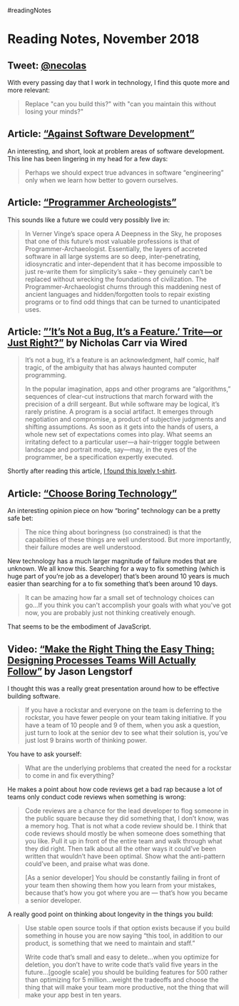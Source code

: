 #readingNotes

# Reading Notes, November 2018

## Tweet: [@necolas](https://twitter.com/necolas/status/360170108028600320)

With every passing day that I work in technology, I find this quote more and more relevant:

> Replace "can you build this?" with "can you maintain this without losing your minds?"

## Article: [“Against Software Development”](http://www.rntz.net/post/against-software-development.html)

An interesting, and short, look at problem areas of software development. This line has been lingering in my head for a few days:

> Perhaps we should expect true advances in software “engineering” only when we learn how better to govern ourselves.

## Article: [“Programmer Archeologists”](http://lambda-the-ultimate.org/node/4424)

This sounds like a future we could very possibly live in:

> In Verner Vinge’s space opera A Deepness in the Sky, he proposes that one of this future’s most valuable professions is that of Programmer-Archaeologist. Essentially, the layers of accreted software in all large systems are so deep, inter-penetrating, idiosyncratic and inter-dependent that it has become impossible to just re-write them for simplicity’s sake – they genuinely can’t be replaced without wrecking the foundations of civilization. The Programmer-Archaeologist churns through this maddening nest of ancient languages and hidden/forgotten tools to repair existing programs or to find odd things that can be turned to unanticipated uses.

## Article: [”’It’s Not a Bug, It’s a Feature.’ Trite—or Just Right?”](https://www.wired.com/story/its-not-a-bug-its-a-feature/) by Nicholas Carr via Wired

> It’s not a bug, it’s a feature is an acknowledgment, half comic, half tragic, of the ambiguity that has always haunted computer programming.
>
> In the popular imagination, apps and other programs are “algorithms,” sequences of clear-cut instructions that march forward with the precision of a drill sergeant. But while software may be logical, it’s rarely pristine. A program is a social artifact. It emerges through negotiation and compromise, a product of subjective judgments and shifting assumptions. As soon as it gets into the hands of users, a whole new set of expectations comes into play. What seems an irritating defect to a particular user—a hair-trigger ­toggle between landscape and portrait mode, say—may, in the eyes of the programmer, be a specification expertly executed.

Shortly after reading this article, [I found this lovely t-shirt](https://twitter.com/jimniels/status/1064547820496146433).

## Article: [“Choose Boring Technology”](http://mcfunley.com/choose-boring-technology)

An interesting opinion piece on how “boring” technology can be a pretty safe bet:

> The nice thing about boringness (so constrained) is that the capabilities of these things are well understood. But more importantly, their failure modes are well understood.

New technology has a much larger magnitude of failure modes that are unknown. We all know this. Searching for a way to fix something (which is huge part of you’re job as a developer) that’s been around 10 years is much easier than searching for a to fix something that’s been around 10 days.

> It can be amazing how far a small set of technology choices can go...If you think you can't accomplish your goals with what you've got now, you are probably just not thinking creatively enough.

That seems to be the embodiment of JavaScript.

## Video: [“Make the Right Thing the Easy Thing: Designing Processes Teams Will Actually Follow”](https://www.youtube.com/watch?v=xqT8e6_yzLg) by Jason Lengstorf

I thought this was a really great presentation around how to be effective building software.

> If you have a rockstar and everyone on the team is deferring to the rockstar, you have fewer people on your team taking initiative. If you have a team of 10 people and 9 of them, when you ask a question, just turn to look at the senior dev to see what their solution is, you’ve just lost 9 brains worth of thinking power.

You have to ask yourself:

> What are the underlying problems that created the need for a rockstar to come in and fix everything?

He makes a point about how code reviews get a bad rap because a lot of teams only conduct code reviews when something is wrong:

> Code reviews are a chance for the lead developer to flog someone in the public square because they did something that, I don’t know, was a memory hog. That is not what a code review should be. I think that code reviews should mostly be when someone does something that you like. Pull it up in front of the entire team and walk through what they did right. Then talk about all the other ways it could’ve been written that wouldn’t have been optimal. Show what the anti-pattern could’ve been, and praise what was done.
>
> [As a senior developer] You should be constantly failing in front of your team then showing them how you learn from your mistakes, because that’s how you got where you are — that’s how you became a senior developer.

A really good point on thinking about longevity in the things you build:

> Use stable open source tools if that option exists because if you build something in house you are now saying “this tool, in addition to our product, is something that we need to maintain and staff.”
>
> Write code that’s small and easy to delete...when you optimize for deletion, you don’t have to write code that’s valid five years in the future...[google scale] you should be building features for 500 rather than optimizing for 5 million...weight the tradeoffs and choose the thing that will make your team more productive, not the thing that will make your app best in ten years.
